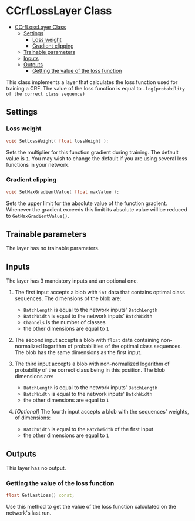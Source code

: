 # CCrfLossLayer Class

<!-- TOC -->

- [CCrfLossLayer Class](#ccrflosslayer-class)
    - [Settings](#settings)
        - [Loss weight](#loss-weight)
        - [Gradient clipping](#gradient-clipping)
    - [Trainable parameters](#trainable-parameters)
    - [Inputs](#inputs)
    - [Outputs](#outputs)
        - [Getting the value of the loss function](#getting-the-value-of-the-loss-function)

<!-- /TOC -->

This class implements a layer that calculates the loss function used for training a CRF. The value of the loss function is equal to `-log(probability of the correct class sequence)`

## Settings

### Loss weight

```c++
void SetLossWeight( float lossWeight );
```

Sets the multiplier for this function gradient during training. The default value is `1`. You may wish to change the default if you are using several loss functions in your network.

### Gradient clipping

```c++
void SetMaxGradientValue( float maxValue );
```

Sets the upper limit for the absolute value of the function gradient. Whenever the gradient exceeds this limit its absolute value will be reduced to `GetMaxGradientValue()`.

## Trainable parameters

The layer has no trainable parameters.

## Inputs

The layer has 3 mandatory inputs and an optional one.

1. The first input accepts a blob with `int` data that contains optimal class sequences. The dimensions of the blob are:

    - `BatchLength` is equal to the network inputs' `BatchLength`
    - `BatchWidth` is equal to the network inputs' `BatchWidth`
    - `Channels` is the number of classes
    - the other dimensions are equal to `1`

2. The second input accepts a blob with `float` data containing non-normalized logarithm of probabilities of the optimal class sequences. The blob has the same dimensions as the first input.

3. The third input accepts a blob with non-normalized logarithm of probability of the correct class being in this position. The blob dimensions are:

    - `BatchLength` is equal to the network inputs' `BatchLength`
    - `BatchWidth` is equal to the network inputs' `BatchWidth`
    - the other dimensions are equal to `1`

4. *[Optional]* The fourth input accepts a blob with the sequences' weights, of dimensions:
    - `BatchWidth` is equal to the `BatchWidth` of the first input
    - the other dimensions are equal to `1`

## Outputs

This layer has no output.

### Getting the value of the loss function

```c++
float GetLastLoss() const;
```

Use this method to get the value of the loss function calculated on the network's last run.
